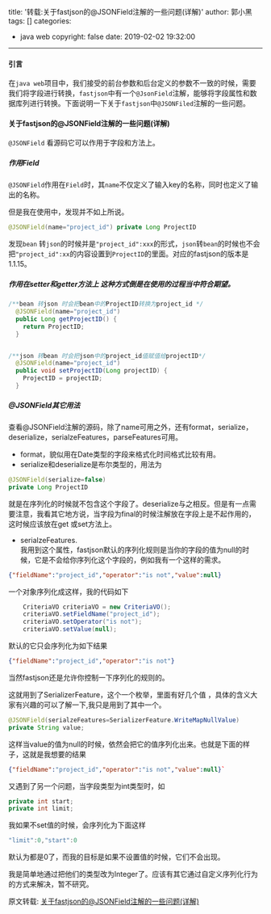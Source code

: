 title: '转载:关于fastjson的@JSONField注解的一些问题(详解)'
author: 郭小黑
tags: []
categories:
  - java web
copyright: false
date: 2019-02-02 19:32:00
---
#### 引言

在`java web`项目中，我们接受的前台参数和后台定义的参数不一致的时候，需要我们将字段进行转换，`fastjson`中有一个`@JsonField`注解，能够将字段属性和数据库列进行转换。下面说明一下关于`fastjson`中`@JSONFiled`注解的一些问题。

<!--more-->

#### 关于fastjson的@JSONField注解的一些问题(详解)

`@JSONField` 看源码它可以作用于字段和方法上。

#####  作用Field

`@JSONField`作用在`Field`时，其`name`不仅定义了输入key的名称，同时也定义了输出的名称。

但是我在使用中，发现并不如上所说。
```java
@JSONField(name="project_id") private Long ProjectID
```
发现`bean` 转`json`的时候并是`"project_id":xxx`的形式，`json`转`bean`的时候也不会把`"project_id":xx`的内容设置到`ProjectID`的里面。对应的fastjson的版本是1.1.15。

##### 作用在setter和getter方法上 这种方式倒是在使用的过程当中符合期望。

```java
/**bean 转json 时会把bean中的ProjectID转换为project_id */
  @JSONField(name="project_id")
  public Long getProjectID() {
    return ProjectID;
  }


/**json 转bean 时会把json中的project_id值赋值给projectID*/
  @JSONField(name="project_id")
  public void setProjectID(Long projectID) {
    ProjectID = projectID;
  }
```
##### @JSONField其它用法

查看@JSONField注解的源码，除了name可用之外，还有format，serialize，deserialize，serialzeFeatures，parseFeatures可用。

- format，貌似用在Date类型的字段来格式化时间格式比较有用。
- serialize和deserialize是布尔类型的，用法为

```java
@JSONField(serialize=false) 
private Long ProjectID
```

就是在序列化的时候就不包含这个字段了。deserialize与之相反。但是有一点需要注意，我看其它地方说，当字段为final的时候注解放在字段上是不起作用的，这时候应该放在get
或set方法上。

- serialzeFeatures.  
我用到这个属性，fastjson默认的序列化规则是当你的字段的值为null的时候，它是不会给你序列化这个字段的，例如我有一个这样的需求。

```json
{"fieldName":"project_id","operator":"is not","value":null}
```

一个对象序列化成这样，我的代码如下

```java
	CriteriaVO criteriaVO = new CriteriaVO();
    criteriaVO.setFieldName("project_id");
    criteriaVO.setOperator("is not");
    criteriaVO.setValue(null);
```

默认的它只会序列化为如下结果

```json
{"fieldName":"project_id","operator":"is not"}
```

当然fastjson还是允许你控制一下序列化的规则的。

这就用到了SerializerFeature，这个一个枚举，里面有好几个值 ，具体的含义大家有兴趣的可以了解一下,我只是用到了其中一个。

```java
@JSONField(serialzeFeatures=SerializerFeature.WriteMapNullValue)
private String value;
```

这样当value的值为null的时候，依然会把它的值序列化出来。也就是下面的样子，这就是我想要的结果

```json
{"fieldName":"project_id","operator":"is not","value":null}`
```

又遇到了另一个问题，当字段类型为int类型时，如

```java
private int start;
private int limit;
```

我如果不set值的时候，会序列化为下面这样

```java
"limit":0,"start":0
```

默认为都是0了，而我的目标是如果不设置值的时候，它们不会出现。

我是简单地通过把他们的类型改为Integer了。应该有其它通过自定义序列化行为的方式来解决，暂不研究。

原文转载: [关于fastjson的@JSONField注解的一些问题(详解)](https://www.jb51.net/article/105906.htm)






